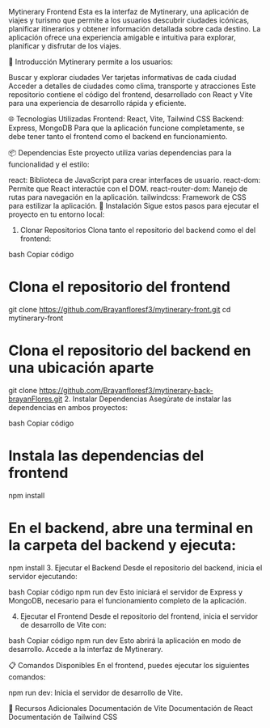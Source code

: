 
Mytinerary Frontend
Esta es la interfaz de Mytinerary, una aplicación de viajes y turismo que permite a los usuarios descubrir ciudades icónicas, planificar itinerarios y obtener información detallada sobre cada destino. La aplicación ofrece una experiencia amigable e intuitiva para explorar, planificar y disfrutar de los viajes.

🚀 Introducción
Mytinerary permite a los usuarios:

Buscar y explorar ciudades
Ver tarjetas informativas de cada ciudad
Acceder a detalles de ciudades como clima, transporte y atracciones
Este repositorio contiene el código del frontend, desarrollado con React y Vite para una experiencia de desarrollo rápida y eficiente.

🌐 Tecnologías Utilizadas
Frontend: React, Vite, Tailwind CSS
Backend: Express, MongoDB
Para que la aplicación funcione completamente, se debe tener tanto el frontend como el backend en funcionamiento.

📦 Dependencias
Este proyecto utiliza varias dependencias para la funcionalidad y el estilo:

react: Biblioteca de JavaScript para crear interfaces de usuario.
react-dom: Permite que React interactúe con el DOM.
react-router-dom: Manejo de rutas para navegación en la aplicación.
tailwindcss: Framework de CSS para estilizar la aplicación.
🔧 Instalación
Sigue estos pasos para ejecutar el proyecto en tu entorno local:

1. Clonar Repositorios
Clona tanto el repositorio del backend como el del frontend:

bash
Copiar código
# Clona el repositorio del frontend
git clone https://github.com/Brayanfloresf3/mytinerary-front.git
cd mytinerary-front

# Clona el repositorio del backend en una ubicación aparte
git clone https://github.com/Brayanfloresf3/mytinerary-back-brayanFlores.git
2. Instalar Dependencias
Asegúrate de instalar las dependencias en ambos proyectos:

bash
Copiar código
# Instala las dependencias del frontend
npm install

# En el backend, abre una terminal en la carpeta del backend y ejecuta:
npm install
3. Ejecutar el Backend
Desde el repositorio del backend, inicia el servidor ejecutando:

bash
Copiar código
npm run dev
Esto iniciará el servidor de Express y MongoDB, necesario para el funcionamiento completo de la aplicación.

4. Ejecutar el Frontend
Desde el repositorio del frontend, inicia el servidor de desarrollo de Vite con:

bash
Copiar código
npm run dev
Esto abrirá la aplicación en modo de desarrollo. Accede a la interfaz de Mytinerary.

📋 Comandos Disponibles
En el frontend, puedes ejecutar los siguientes comandos:

npm run dev: Inicia el servidor de desarrollo de Vite.

📝 Recursos Adicionales
Documentación de Vite
Documentación de React
Documentación de Tailwind CSS
